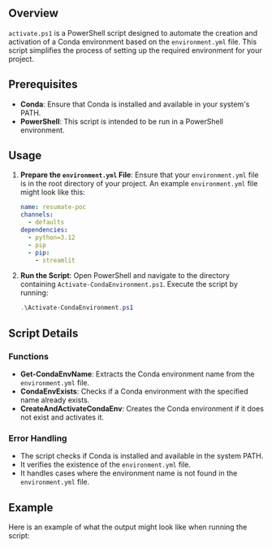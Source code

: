 ## Overview

`activate.ps1` is a PowerShell script designed to automate the creation and activation of a Conda environment based on the `environment.yml` file. This script simplifies the process of setting up the required environment for your project.

## Prerequisites

- **Conda**: Ensure that Conda is installed and available in your system's PATH.
- **PowerShell**: This script is intended to be run in a PowerShell environment.

## Usage

1. **Prepare the `environment.yml` File**:
    Ensure that your `environment.yml` file is in the root directory of your project. An example `environment.yml` file might look like this:
    ```yaml
    name: resumate-poc
    channels:
      - defaults
    dependencies:
      - python=3.12
      - pip
      - pip:
        - streamlit
    ```

2. **Run the Script**:
    Open PowerShell and navigate to the directory containing `Activate-CondaEnvironment.ps1`. Execute the script by running:
    ```powershell
    .\Activate-CondaEnvironment.ps1
    ```

## Script Details

### Functions

- **Get-CondaEnvName**: Extracts the Conda environment name from the `environment.yml` file.
- **CondaEnvExists**: Checks if a Conda environment with the specified name already exists.
- **CreateAndActivateCondaEnv**: Creates the Conda environment if it does not exist and activates it.

### Error Handling

- The script checks if Conda is installed and available in the system PATH.
- It verifies the existence of the `environment.yml` file.
- It handles cases where the environment name is not found in the `environment.yml` file.

## Example

Here is an example of what the output might look like when running the script:
